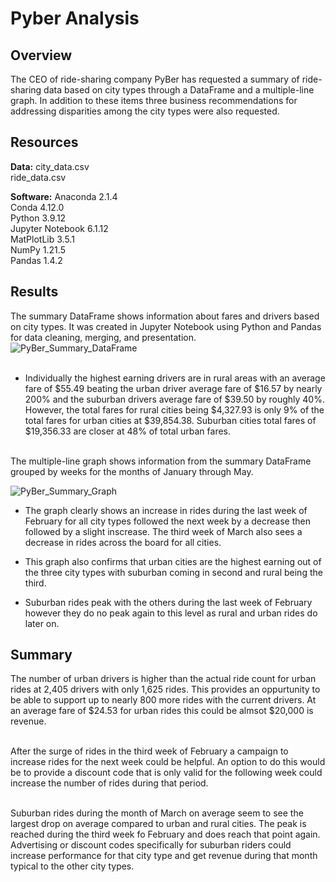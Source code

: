 # Pyber Analysis
## <b> Overview </b>
The CEO of ride-sharing company PyBer has requested a summary of ride-sharing data based on city types through a DataFrame and a multiple-line graph. In addition to these items three business recommendations for addressing disparities among the city types were also requested. 

## <b>Resources</b>
<b>Data:</b> city_data.csv <br>
ride_data.csv

<b>Software:</b> Anaconda 2.1.4<br>
Conda 4.12.0<br>
Python 3.9.12<br>
Jupyter Notebook 6.1.12<br>
MatPlotLib 3.5.1<br>
NumPy 1.21.5<br>
Pandas 1.4.2<br>

## <b>Results </b>
The summary DataFrame shows information about fares and drivers based on city types. It was created in Jupyter Notebook using Python and Pandas for data cleaning, merging, and presentation. <br>
![PyBer_Summary_DataFrame](https://user-images.githubusercontent.com/106560606/183260281-8321c11c-86c3-4adb-928c-9417e1a3e5e1.png) <br><br>

- Individually the highest earning drivers are in rural areas with an average fare of $55.49 beating the urban driver average fare of $16.57 by nearly 200% and the suburban drivers average fare of $39.50 by roughly 40%. However, the total fares for rural cities being $4,327.93 is only 9% of the total fares for urban cities at $39,854.38. Suburban cities total fares of $19,356.33 are closer at 48% of total urban fares. <br><br>


The multiple-line graph shows information from the summary DataFrame grouped by weeks for the months of January through May. <br>

![PyBer_Summary_Graph](https://user-images.githubusercontent.com/106560606/183262346-4d026c49-9674-4008-a0ec-6fccd4be9817.png) <br>

- The graph clearly shows an increase in rides during the last week of February for all city types followed the next week by a decrease then followed by a slight inscrease. The third week of March also sees a decrease in rides across the board for all cities. 

- This graph also confirms that urban cities are the highest earning out of the three city types with suburban coming in second and rural being the third. 

- Suburban rides peak with the others during the last week of February however they do no peak again to this level as rural and urban rides do later on.

## <b>Summary</b>

The number of urban drivers is higher than the actual ride count for urban rides at 2,405 drivers with only 1,625 rides. This provides an oppurtunity to be able to support up to nearly 800 more rides with the current drivers. At an average fare of $24.53 for urban rides this could be almsot $20,000 is revenue. <br><br>

After the surge of rides in the third week of February a campaign to increase rides for the next week could be helpful. An option to do this would be to provide a discount code that is only valid for the following week could increase the number of rides during that period. <br><br>

Suburban rides during the month of March on average seem to see the largest drop on average compared to urban and rural cities. The peak is reached during the third week fo February and does reach that point again. Advertising or discount codes specifically for suburban riders could increase performance for that city type and get revenue during that month typical to the other city types. 

